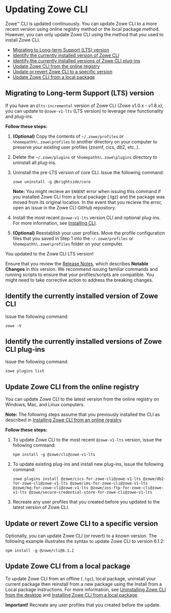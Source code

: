 # Updating Zowe CLI <!-- omit in toc -->

Zowe&trade; CLI is updated continuously. You can update Zowe CLI to a more recent version using online registry method or the local package method. However, you can only update Zowe CLI using the method that you used to install Zowe CLI.

- [Migrating to Long-term Support (LTS) version](#migrating-to-long-term-support-lts-version)
- [Identify the currently installed version of Zowe CLI](#identify-the-currently-installed-version-of-zowe-cli)
- [Identify the currently installed versions of Zowe CLI plug-ins](#identify-the-currently-installed-versions-of-zowe-cli-plug-ins)
- [Update Zowe CLI from the online registry](#update-zowe-cli-from-the-online-registry)
- [Update or revert Zowe CLI to a specific version](#update-or-revert-zowe-cli-to-a-specific-version)
- [Update Zowe CLI from a local package](#update-zowe-cli-from-a-local-package)

## Migrating to Long-term Support (LTS) version

If you have an `@lts-incremental` version of Zowe CLI (Zowe v1.0.x - v1.8.x), you can update to `@zowe-v1-lts` (LTS version) to leverage new functionality and plug-ins.

**Follow these steps:**

1. **(Optional)** Copy the contents of `~/.zowe/profiles` or `%homepath%\.zowe\profiles` to another directory on your computer to preserve your existing user profiles (zosmf, cics, db2, etc..).

2. Delete the `~/.zowe/plugins` or `%homepath%\.zowe\plugins` directory to uninstall all plug-ins.

3. Uninstall the pre-LTS version of core CLI. Issue the following command:

    ```
    zowe uninstall -g @brightside/core
    ```

    **Note:** You might recieve an `ENOENT` error when issuing this command if you installed Zowe CLI from a local package (.tgz) and the package was moved from its original location. In the event    that you recieve the error, open an issue in the   Zowe CLI GitHub repository.

4. Install the most recent `@zowe-v1-lts` version CLI and optional plug-ins. For more information, see [Installing CLI](./cli-installcli.md).

5. **(Optional)** Reestablish your user profiles. Move the profile configuration files that you saved in Step 1 into the `~/.zowe/profiles` or `%homepath%\.zowe\profiles` folder on your computer.

You updated to the Zowe CLI LTS version!

Ensure that you review the [Release Notes](../getting-started/summaryofchanges.md), which describes **Notable Changes** in this version. We recommend issuing familiar commands and running scripts to ensure that your profiles/scripts are compatible. You might need to take corrective action to address the breaking changes.

## Identify the currently installed version of Zowe CLI

Issue the following command:

```
zowe -V
```

## Identify the currently installed versions of Zowe CLI plug-ins

Issue the following command:
```
zowe plugins list
```

## Update Zowe CLI from the online registry

You can update Zowe CLI to the latest version from the online registry on Windows, Mac, and Linux computers.

**Note:** The following steps assume that you previously installed the CLI as described in [Installing Zowe CLI from an online registry](cli-installcli.md#installing-zowe-cli-from-an-online-registry).

**Follow these steps:**

1. To update Zowe CLI to the most recent `@zowe-v1-lts` version, issue the following command:

   ```
   npm install -g @zowe/cli@zowe-v1-lts
   ```

2. To update existing plug-ins and install new plug-ins, issue the following command:

   ```
   zowe plugins install @zowe/cics-for-zowe-cli@zowe-v1-lts @zowe/db2-for-zowe-cli@zowe-v1-lts @zowe/ims-for-zowe-cli@zowe-v1-lts @zowe/mq-for-zowe-cli@zowe-v1-lts @zowe/zos-ftp-for-zowe-cli@zowe-v1-lts @zowe/secure-credential-store-for-zowe-cli@zowe-v1-lts
   ```

3. Recreate any user profiles that you created before you updated to the latest version of Zowe CLI.

## Update or revert Zowe CLI to a specific version

Optionally, you can update Zowe CLI (or revert) to a known version. The following example illustrates the syntax to update Zowe CLI to version 6.1.2:

```
npm install -g @zowe/cli@6.1.2
```

## Update Zowe CLI from a local package

To update Zowe CLI from an offline (`.tgz`), local package, uninstall your current package then reinstall from a new package using the Install from a Local package instructions. For more information, see [Uninstalling Zowe CLI from the desktop](cli-uninstall.md) and [Installing Zowe CLI from a local package](cli-installcli.md#installing-zowe-cli-from-a-local-package).

**Important!** Recreate any user profiles that you created before the update.